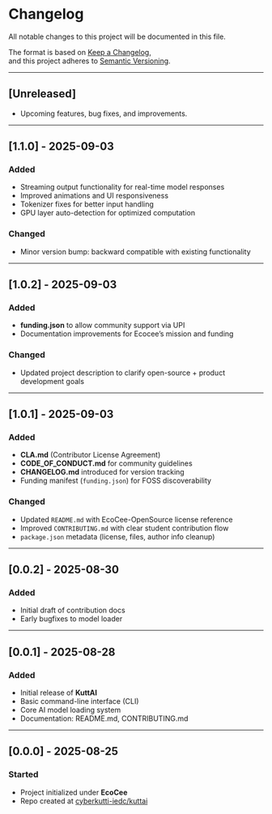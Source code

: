 # Changelog

All notable changes to this project will be documented in this file.

The format is based on [Keep a Changelog](https://keepachangelog.com/en/1.0.0/),  
and this project adheres to [Semantic Versioning](https://semver.org/).

---

## [Unreleased]
- Upcoming features, bug fixes, and improvements.

---

## [1.1.0] - 2025-09-03
### Added
- Streaming output functionality for real-time model responses  
- Improved animations and UI responsiveness  
- Tokenizer fixes for better input handling  
- GPU layer auto-detection for optimized computation

### Changed
- Minor version bump: backward compatible with existing functionality

---

## [1.0.2] - 2025-09-03
### Added
- **funding.json** to allow community support via UPI  
- Documentation improvements for Ecocee’s mission and funding  

### Changed
- Updated project description to clarify open-source + product development goals  

---

## [1.0.1] - 2025-09-03
### Added
- **CLA.md** (Contributor License Agreement)  
- **CODE_OF_CONDUCT.md** for community guidelines  
- **CHANGELOG.md** introduced for version tracking  
- Funding manifest (`funding.json`) for FOSS discoverability  

### Changed
- Updated `README.md` with EcoCee-OpenSource license reference  
- Improved `CONTRIBUTING.md` with clear student contribution flow  
- `package.json` metadata (license, files, author info cleanup)  

---

## [0.0.2] - 2025-08-30
### Added
- Initial draft of contribution docs  
- Early bugfixes to model loader  

---

## [0.0.1] - 2025-08-28
### Added
- Initial release of **KuttAI**  
- Basic command-line interface (CLI)  
- Core AI model loading system  
- Documentation: README.md, CONTRIBUTING.md  

---

## [0.0.0] - 2025-08-25
### Started
- Project initialized under **EcoCee**  
- Repo created at [cyberkutti-iedc/kuttai](https://github.com/cyberkutti-iedc/kuttai)
